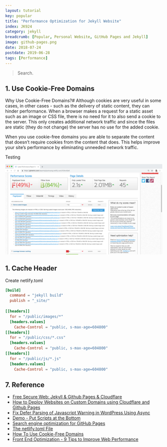 ```yaml
---
layout: tutorial
key: popular
title: "Performance Optimization for Jekyll Website"
index: JK924
category: jekyll
breadcrumb: [Popular, Personal Website, GitHub Pages and Jekyll]
image: github-pages.png
date: 2018-07-24
postdate: 2019-06-28
tags: [Performance]
---
```


> Search.

## 1. Use Cookie-Free Domains
Why Use Cookie-Free Domains?#
Although cookies are very useful in some cases, in other cases - such as the delivery of static content, they can hinder performance. When a browser makes a request for a static asset such as an image or CSS file, there is no need for it to also send a cookie to the server. This only creates additional network traffic and since the files are static (they do not change) the server has no use for the added cookie.

When you use cookie-free domains you are able to separate the content that doesn’t require cookies from the content that does. This helps improve your site’s performance by eliminating unneeded network traffic.

Testing


![image](/public/images/githubpages/924/imagesize_before.png)

## 1. Cache Header
Create netlify.toml
```toml
[build]
  command = "jekyll build"
  publish = "_site/"

[[headers]]
  for = "/public/images/*"
  [headers.values]
    Cache-Control = "public, s-max-age=604800"
[[headers]]
  for = "/public/css/*.css"
  [headers.values]
    Cache-Control = "public, s-max-age=604800"
[[headers]]
  for = "/public/js/*.js"
  [headers.values]
    Cache-Control = "public, s-max-age=604800"
```

## 7. Reference
* [Free Secure Web: Jekyll & Github Pages & Cloudflare](https://martin.ankerl.com/2017/07/22/free-secure-web-jekyll-github-pages-cloudflare/)
* [How to Deploy Websites on Custom Domains using Cloudflare and Github Pages](https://medium.com/crowdbotics/annie-azana-how-to-deploy-websites-using-cloudflare-and-github-pages-c415c55fea36)
* [Fix Defer Parsing of Javascript Warning in WordPress Using Async](https://www.collectiveray.com/defer-parsing-of-javascript-wordpress-async)
* [Demo - Put Scripts at the Bottom](http://stevesouders.com/examples/rule-js-bottom.php)
* [Search engine optimization for GitHub Pages](https://help.github.com/en/articles/search-engine-optimization-for-github-pages)
* [The netlify.toml File](https://www.netlify.com/docs/netlify-toml-reference/)
* [How To Use Cookie-Free Domains](https://www.keycdn.com/support/how-to-use-cookie-free-domains)
* [Front End Optimization - 9 Tips to Improve Web Performance](https://www.keycdn.com/blog/front-end-optimization)
